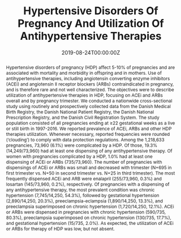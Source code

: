 ---
abstract: Hypertensive disorders of pregnancy (HDP) affect 5-10% of pregnancies and are associated with mortality and morbidity in offspring and in mothers. Use of antihypertensive therapies, including angiotensin converting enzyme inhibitors (ACEi) and angiotensin II receptor blockers (ARBs) contraindicated in pregnancy, and is therefore rare and not well characterized. The objectives were to describe utilization of antihypertensive therapies in HDP, focusing on ACEi and ARBs overall and by pregnancy trimester. We conducted a nationwide cross-sectional study using routinely and prospectively collected data from the Danish Medical Birth Registry, the Danish National Patient Registry, the Danish National Prescription Registry, and the Danish Civil Registration System. The study population consisted of all pregnancies ending at ≥22 gestational weeks as a live or still birth in 1997-2016. We reported prevalence of ACEi, ARBs and other HDP therapies utilization. Whenever necessary, reported frequencies were rounded (‘clouding’) to comply with data protection regulations. Among the 1,218,633 pregnancies, 73,960 (6.1%) were complicated by a HDP. Of those, 19.3% (14,249/73,960) had at least one dispensing of any antihypertensive therapy. Of women with pregnancies complicated by a HDP, 1.0% had at least one dispensing of ACEi or ARBs (735/73,960). The number of pregnancies with dispensings of ACEi or ARBs was small and decreased with trimester (N=695 in first trimester vs. N=50 in second trimester vs. N=25 in third trimester). The most frequently dispensed ACEi and ARB were enalapril (255/73,960, 0.3%) and losartan (145/73,960, 0.2%), respectively. Of pregnancies with a dispensing of any antihypertensive therapy, the most prevalent condition was chronic hypertension (7,745/14,250, 54.3%), followed by gestational hypertension (2,890/14,250, 20.3%), preeclampsia-eclampsia (1,890/14,250, 13.3%), and preeclampsia superimposed on chronic hypertension (1,720/14,250, 12.1%). ACEi or ARBs were dispensed in pregnancies with chronic hypertension (590/735, 80.3%), preeclampsia superimposed on chronic hypertension (130/735, 17.7%), and gestational hypertension (15/735, 2.0%).  As expected, the utilization of ACEi or ARBs for therapy of HDP was low, but not absent.
authors:
- admin
- Uffe Heide-Jørgensen
- Edith R. Bahmanyar
- Henrik T. Sørensen
- Vera Ehrenstein
date: "2019-08-24T00:00:00Z"
publication: In *PHARMACOEPIDEMIOLOGY AND DRUG SAFETY*
publication_types:
- "1"
publishDate: "2019-08-24T00:00:00Z"
summary: LACEi or ARBs were dispensed in pregnancies with chronic hypertension (590/735, 80.3%), preeclampsia superimposed on chronic hypertension (130/735, 17.7%), and gestational hypertension (15/735, 2.0%). The utilization of ACEi or ARBs for therapy of HDP was low, but not absent.
tags: ["Reproductive epidemiology", "Poster", "Conference", "Women's health"]
title: Hypertensive Disorders Of Pregnancy And Utilization Of Antihypertensive Therapies
---